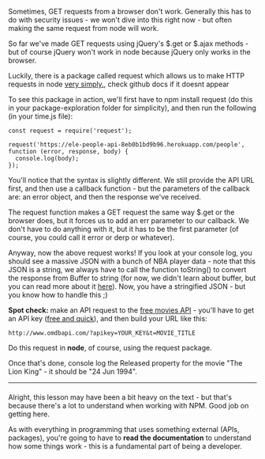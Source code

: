 
Sometimes, GET requests from a browser don't work. Generally this has to do with security issues - we won't dive into this right now - but often making the same request from node will work.

  

So far we've made GET requests using jQuery's $.get or $.ajax methods - but of course jQuery won't work in node because jQuery only works in the browser.

  

Luckily, there is a package called request which allows us to make HTTP requests in node [very simply.](https://www.npmjs.com/package/request), check github docs if it doesnt appear

  

To see this package in action, we'll first have to npm install request (do this in your package-exploration folder for simplicity), and then run the following (in your time.js file):

  
```
const request = require('request');

request('https://ele-people-api-8eb0b1bd9b96.herokuapp.com/people', function (error, response, body) {
  console.log(body); 
});
```
  

You'll notice that the syntax is slightly different. We still provide the API URL first, and then use a callback function - but the parameters of the callback are: an error object, and then the response we've received.

  

The request function makes a GET request the same way $.get or the browser does, but it forces us to add an err parameter to our callback. We don't have to do anything with it, but it has to be the first parameter (of course, you could call it error or derp or whatever).

  

Anyway, now the above request works! If you look at your console log, you should see a massive JSON with a bunch of NBA player data - note that this JSON is a string, we always have to call the function toString() to convert the response from Buffer to string (for now, we didn't learn about buffer, but you can read more about it [here](https://www.freecodecamp.org/news/do-you-want-a-better-understanding-of-buffer-in-node-js-check-this-out-2e29de2968e8/)). Now, you have a stringified JSON - but you know how to handle this ;)

  

**Spot check:** make an API request to the [free movies API](http://www.omdbapi.com/) - you'll have to get an API key ([free and quick](http://www.omdbapi.com/apikey.aspx)), and then build your URL like this:

  
```
http://www.omdbapi.com/?apikey=YOUR_KEY&t=MOVIE_TITLE
```
  

Do this request in **node**, of course, using the request package.

  

Once that's done, console log the Released property for the movie "The Lion King" - it should be "24 Jun 1994".

  

----------

####   

Alright, this lesson may have been a bit heavy on the text - but that's because there's a lot to understand when working with NPM. Good job on getting here.

  

As with everything in programming that uses something external (APIs, packages), you're going to have to **read the documentation** to understand how some things work - this is a fundamental part of being a developer.